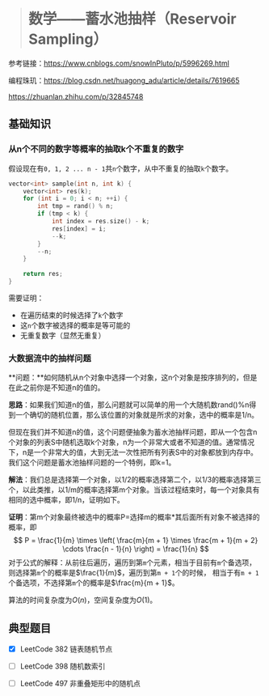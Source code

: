 > # 数学——蓄水池抽样（Reservoir Sampling）

参考链接：<https://www.cnblogs.com/snowInPluto/p/5996269.html>

编程珠玑：<https://blog.csdn.net/huagong_adu/article/details/7619665>

https://zhuanlan.zhihu.com/p/32845748

## 基础知识

### 从n个不同的数字等概率的抽取k个不重复的数字

假设现在有`0, 1, 2 ... n - 1`共`n`个数字，从中不重复的抽取`k`个数字。

```c++
vector<int> sample(int n, int k) {
    vector<int> res(k);
    for (int i = 0; i < n; ++i) {
        int tmp = rand() % n;
        if (tmp < k) {
            int index = res.size() - k;
            res[index] = i;
            --k;
        }
        --n;
    }
    
    return res;
}
```

需要证明：

* 在遍历结束的时候选择了`k`个数字
* 这`n`个数字被选择的概率是等可能的
* 无重复数字（显然无重复）





### 大数据流中的抽样问题

**问题：**如何随机从n个对象中选择一个对象，这n个对象是按序排列的，但是在此之前你是不知道n的值的。

**思路**：如果我们知道n的值，那么问题就可以简单的用一个大随机数rand()%n得到一个确切的随机位置，那么该位置的对象就是所求的对象，选中的概率是1/n。

但现在我们并不知道n的值，这个问题便抽象为蓄水池抽样问题，即从一个包含n个对象的列表S中随机选取k个对象，n为一个非常大或者不知道的值。通常情况下，n是一个非常大的值，大到无法一次性把所有列表S中的对象都放到内存中。我们这个问题是蓄水池抽样问题的一个特例，即k=1。

**解法**：我们总是选择第一个对象，以1/2的概率选择第二个，以1/3的概率选择第三个，以此类推，以1/m的概率选择第m个对象。当该过程结束时，每一个对象具有相同的选中概率，即1/n，证明如下。

**证明**：第m个对象最终被选中的概率P=选择m的概率*其后面所有对象不被选择的概率，即
$$
P = \frac{1}{m} \times \left( \frac{m}{m + 1} \times \frac{m + 1}{m + 2} \cdots \frac{n - 1}{n} \right) = \frac{1}{n}
$$
对于公式的解释：从前往后遍历，遍历到第`m`个元素，相当于目前有`m`个备选项，则选择第`m`个的概率是$\frac{1}{m}$，遍历到第`m + 1`个的时候， 相当于有`m + 1`个备选项，不选择第`m`个的概率是$\frac{m}{m + 1}$。

算法的时间复杂度为$O(n)$，空间复杂度为$O(1)$。

## 典型题目

- [x] LeetCode 382 链表随机节点
- [ ] LeetCode 398 随机数索引
- [ ] LeetCode 497 非重叠矩形中的随机点



